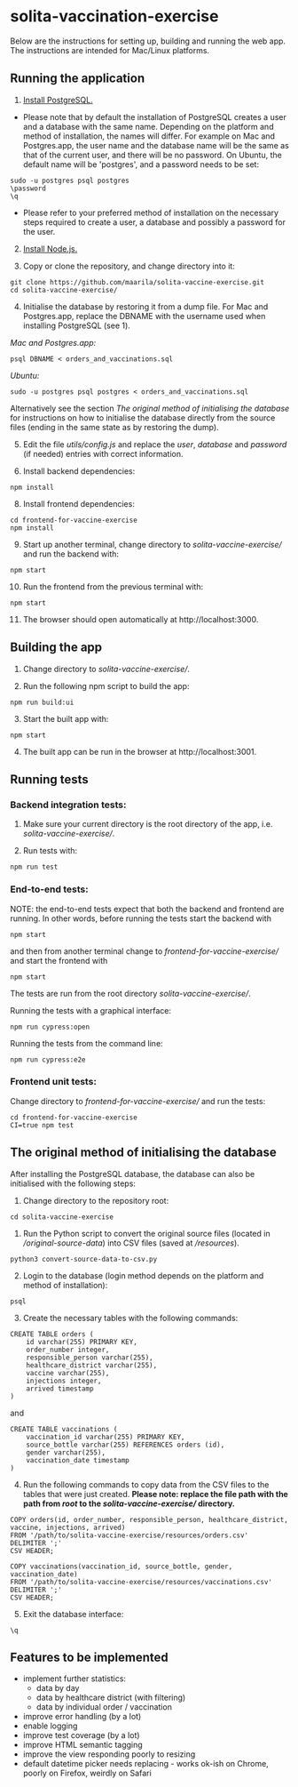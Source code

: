 # solita-vaccination-exercise

Below are the instructions for setting up, building and running the web app. The instructions are intended for Mac/Linux platforms.

## Running the application

1. [Install PostgreSQL.](https://www.postgresql.org/download/)

  * Please note that by default the installation of PostgreSQL creates a user and a database with the same name. Depending on the platform and method of installation, the names will differ. For example on Mac and Postgres.app, the user name and the database name will be the same as that of the current user, and there will be no password. On Ubuntu, the default name will be 'postgres', and a password needs to be set:

```
sudo -u postgres psql postgres
\password
\q
```

  * Please refer to your preferred method of installation on the necessary steps required to create a user, a database and possibly a password for the user.

2. [Install Node.js.](https://nodejs.org/en/download/)

3. Copy or clone the repository, and change directory into it:

```
git clone https://github.com/maarila/solita-vaccine-exercise.git
cd solita-vaccine-exercise/
```

4. Initialise the database by restoring it from a dump file. For Mac and Postgres.app, replace the DBNAME with the username used when installing PostgreSQL (see 1). 

*Mac and Postgres.app:*

```
psql DBNAME < orders_and_vaccinations.sql
```

*Ubuntu:*

```
sudo -u postgres psql postgres < orders_and_vaccinations.sql
```

Alternatively see the section *The original method of initialising the database* for instructions on how to initialise the database directly from the source files (ending in the same state as by restoring the dump).

5. Edit the file *utils/config.js* and replace the *user*, *database* and *password* (if needed) entries with correct information. 

6. Install backend dependencies:

```
npm install
```

8. Install frontend dependencies:

```
cd frontend-for-vaccine-exercise
npm install
```

9. Start up another terminal, change directory to *solita-vaccine-exercise/* and run the backend with:

```
npm start
```

10. Run the frontend from the previous terminal with:

```
npm start
```

11. The browser should open automatically at http://localhost:3000.

## Building the app

1. Change directory to *solita-vaccine-exercise/*.

2. Run the following npm script to build the app:

```
npm run build:ui
```

3. Start the built app with:

```
npm start
```

4. The built app can be run in the browser at http://localhost:3001.

## Running tests

### Backend integration tests:

1. Make sure your current directory is the root directory of the app, i.e. *solita-vaccine-exercise/*.

2. Run tests with:

```
npm run test
```

### End-to-end tests:

NOTE: the end-to-end tests expect that both the backend and frontend are running. In other words, before running the tests start the backend with

```
npm start
```

and then from another terminal change to *frontend-for-vaccine-exercise/* and start the frontend with

```
npm start
```

The tests are run from the root directory *solita-vaccine-exercise/*.

Running the tests with a graphical interface:

```
npm run cypress:open
```

Running the tests from the command line:

```
npm run cypress:e2e
```

### Frontend unit tests:

Change directory to *frontend-for-vaccine-exercise/* and run the tests:

```
cd frontend-for-vaccine-exercise
CI=true npm test
```

## The original method of initialising the database

After installing the PostgreSQL database, the database can also be initialised with the following steps:

1. Change directory to the repository root:

```
cd solita-vaccine-exercise
```

1. Run the Python script to convert the original source files (located in */original-source-data*) into CSV files (saved at */resources*).

```
python3 convert-source-data-to-csv.py
```

2. Login to the database (login method depends on the platform and method of installation):

```
psql
```

3. Create the necessary tables with the following commands:

```
CREATE TABLE orders (
    id varchar(255) PRIMARY KEY,
    order_number integer,
    responsible_person varchar(255),
    healthcare_district varchar(255),
    vaccine varchar(255),
    injections integer,
    arrived timestamp
)
```

and

```
CREATE TABLE vaccinations (
    vaccination_id varchar(255) PRIMARY KEY,
    source_bottle varchar(255) REFERENCES orders (id),
    gender varchar(255),
    vaccination_date timestamp
)
```

4. Run the following commands to copy data from the CSV files to the tables that were just created. **Please note: replace the file path with the path from *root* to the *solita-vaccine-exercise/* directory.**

```
COPY orders(id, order_number, responsible_person, healthcare_district, vaccine, injections, arrived)
FROM '/path/to/solita-vaccine-exercise/resources/orders.csv'
DELIMITER ';'
CSV HEADER;
```

```
COPY vaccinations(vaccination_id, source_bottle, gender, vaccination_date)
FROM '/path/to/solita-vaccine-exercise/resources/vaccinations.csv'
DELIMITER ';'
CSV HEADER;
```

5. Exit the database interface:

```
\q
```

## Features to be implemented

* implement further statistics:
  * data by day
  * data by healthcare district (with filtering)  
  * data by individual order / vaccination
* improve error handling (by a lot)
* enable logging
* improve test coverage (by a lot)
* improve HTML semantic tagging
* improve the view responding poorly to resizing
* default datetime picker needs replacing - works ok-ish on Chrome, poorly on Firefox, weirdly on Safari

